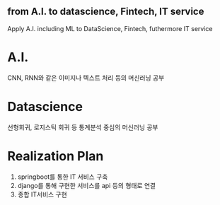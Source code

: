 ## from A.I. to datascience, Fintech, IT service
 Apply A.I. including ML to DataScience, Fintech, futhermore IT service

# A.I.
CNN, RNN와 같은 이미지나 텍스트 처리 등의 머신러닝 공부

# Datascience
선형회귀, 로지스틱 회귀 등 통계분석 중심의 머신러닝 공부

# Realization Plan
1. springboot를 통한 IT 서비스 구축
2. django를 통해 구현한 서비스를 api 등의 형태로 연결
3. 종합 IT서비스 구현
